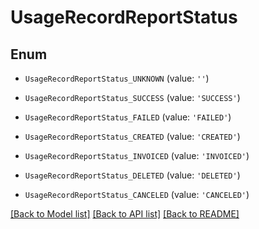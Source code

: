 # UsageRecordReportStatus


## Enum

* `UsageRecordReportStatus_UNKNOWN` (value: `''`)

* `UsageRecordReportStatus_SUCCESS` (value: `'SUCCESS'`)

* `UsageRecordReportStatus_FAILED` (value: `'FAILED'`)

* `UsageRecordReportStatus_CREATED` (value: `'CREATED'`)

* `UsageRecordReportStatus_INVOICED` (value: `'INVOICED'`)

* `UsageRecordReportStatus_DELETED` (value: `'DELETED'`)

* `UsageRecordReportStatus_CANCELED` (value: `'CANCELED'`)

[[Back to Model list]](../README.md#documentation-for-models) [[Back to API list]](../README.md#documentation-for-api-endpoints) [[Back to README]](../README.md)


